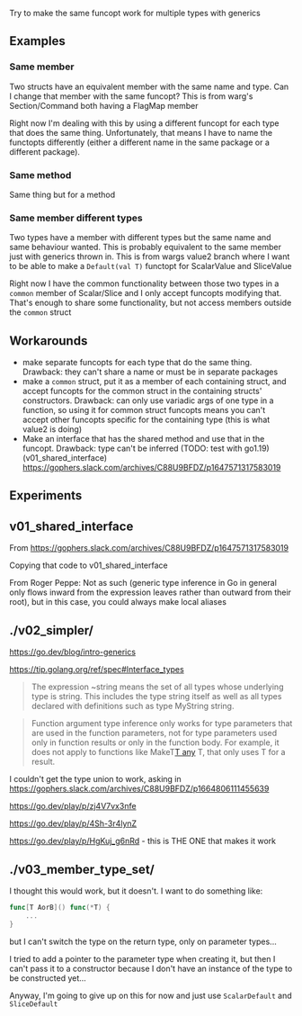 Try to make the same funcopt work for multiple types with generics

## Examples

### Same member

Two structs have an equivalent member with the same name and type. Can I change that member with the same funcopt? This is from warg's Section/Command both having a FlagMap member

Right now I'm dealing with this by using a different funcopt for each type that does the same thing. Unfortunately, that means I have to name the functopts differently (either a different name in the same package or a different package).

### Same method

Same thing but for a method

### Same member different types

Two types have a member with different types but the same name and same behaviour wanted. This is probably equivalent to the same member just with generics thrown in. This is from wargs value2 branch where I want to be able to make a `Default(val T)` functopt for ScalarValue and SliceValue

Right now I have the common functionality between those two types in a `common` member of Scalar/Slice and I only accept funcopts modifying that. That's enough to share some functionality, but not access members outside the `common` struct

## Workarounds

- make separate funcopts for each type that do the same thing. Drawback: they can't share a name or must be in separate packages
- make a `common` struct, put it as a member of each containing struct, and accept funcopts for the common struct in the containing structs' constructors. Drawback: can only use variadic args of one type in a function, so using it for common struct funcopts means you can't accept other funcopts specific for the containing type (this is what value2 is doing)
- Make an interface that has the shared method and use that in the funcopt. Drawback: type can't be inferred (TODO: test with go1.19) (v01_shared_interface) https://gophers.slack.com/archives/C88U9BFDZ/p1647571317583019

## Experiments

## v01_shared_interface

From https://gophers.slack.com/archives/C88U9BFDZ/p1647571317583019

Copying that code to v01_shared_interface

From Roger Peppe: Not as such (generic type inference in Go in general only flows inward from the expression leaves rather than outward from their root), but in this case, you could always make local aliases

## ./v02_simpler/

https://go.dev/blog/intro-generics

https://tip.golang.org/ref/spec#Interface_types

> The expression ~string means the set of all types whose underlying type is string. This includes the type string itself as well as all types declared with definitions such as type MyString string.

>  Function argument type inference only works for type parameters that are used in the function parameters, not for type parameters used only in function results or only in the function body. For example, it does not apply to functions like MakeT[T any]() T, that only uses T for a result.

I couldn't get the type union to work, asking in https://gophers.slack.com/archives/C88U9BFDZ/p1664806111455639

https://go.dev/play/p/zj4V7vx3nfe

https://go.dev/play/p/4Sh-3r4lynZ

https://go.dev/play/p/HgKuj_g6nRd - this is THE ONE that makes it work

## ./v03_member_type_set/

I thought this would work, but it doesn't. I want to do something like:

```go
func[T AorB]() func(*T) {
    ...
}
```

but I can't switch the type on the return type, only on parameter types...

I tried to add a pointer to the parameter type when creating it, but then I can't pass it to a constructor because I don't have an instance of the type to be constructed yet...

Anyway, I'm going to give up on this for now and just use `ScalarDefault` and `SliceDefault`
